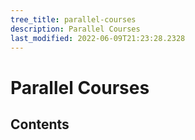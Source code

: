 ```yaml
---
tree_title: parallel-courses
description: Parallel Courses
last_modified: 2022-06-09T21:23:28.2328
---
```


# Parallel Courses

## Contents
